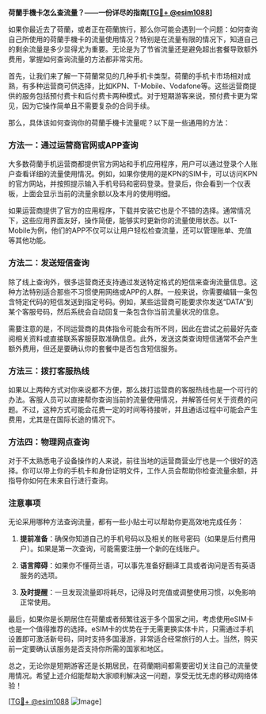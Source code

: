 **荷蘭手機卡怎么查流量？——一份详尽的指南[[TG💪+ @esim1088](https://t.me/s/esim1088)]**

如果你最近去了荷蘭，或者正在荷蘭旅行，那么你可能会遇到一个问题：如何查询自己所使用的荷蘭手機卡的流量使用情况？特别是在流量有限的情况下，知道自己的剩余流量是多少显得尤为重要。无论是为了节省流量还是避免超出套餐导致额外费用，掌握如何查询流量的方法都非常实用。

首先，让我们来了解一下荷蘭常见的几种手机卡类型。荷蘭的手机卡市场相对成熟，有多种运营商可供选择，比如KPN、T-Mobile、Vodafone等。这些运营商提供的服务包括预付费卡和后付费卡两种模式。对于短期游客来说，预付费卡更为常见，因为它操作简单且不需要复杂的合同手续。

那么，具体该如何查询你的荷蘭手機卡流量呢？以下是一些通用的方法：

### 方法一：通过运营商官网或APP查询

大多数荷蘭手机运营商都提供官方网站和手机应用程序，用户可以通过登录个人账户查看详细的流量使用情况。例如，如果你使用的是KPN的SIM卡，可以访问KPN的官方网站，并按照提示输入手机号码和密码登录。登录后，你会看到一个仪表板，上面会显示当前的流量余额以及本月的使用明细。

如果运营商提供了官方的应用程序，下载并安装它也是个不错的选择。通常情况下，这些应用界面友好，操作简便，能够实时更新你的流量使用状态。以T-Mobile为例，他们的APP不仅可以让用户轻松检查流量，还可以管理账单、充值等其他功能。

### 方法二：发送短信查询

除了线上查询外，很多运营商还支持通过发送特定格式的短信来查询流量信息。这种方法特别适合那些不习惯使用网络或APP的人群。一般来说，你需要编辑一条包含特定代码的短信发送到指定号码。例如，某些运营商可能要求你发送“DATA”到某个客服号码，然后系统会自动回复一条包含你当前流量状况的信息。

需要注意的是，不同运营商的具体指令可能会有所不同，因此在尝试之前最好先查阅相关资料或直接联系客服获取准确信息。此外，发送这类查询短信通常不会产生额外费用，但还是要确认你的套餐中是否包含短信服务。

### 方法三：拨打客服热线

如果以上两种方式对你来说都不方便，那么拨打运营商的客服热线也是一个可行的办法。客服人员可以直接帮你查询当前的流量使用情况，并解答任何关于资费的问题。不过，这种方式可能会花费一定的时间等待接听，并且通话过程中可能会产生费用，尤其是在国际长途的情况下。

### 方法四：物理网点查询

对于不太熟悉电子设备操作的人来说，前往当地的运营商营业厅也是一个很好的选择。你可以带上你的手机卡和身份证明文件，工作人员会帮助你检查流量余额，并指导你如何在未来自行进行查询。

### 注意事项

无论采用哪种方法查询流量，都有一些小贴士可以帮助你更高效地完成任务：

1. **提前准备**：确保你知道自己的手机号码以及相关的账号密码（如果是后付费用户）。如果是第一次查询，可能需要注册一个新的在线账户。
   
2. **语言障碍**：如果你不懂荷兰语，可以事先准备好翻译工具或者询问是否有英语服务的选项。

3. **及时提醒**：一旦发现流量即将耗尽，记得及时充值或调整使用习惯，以免影响正常使用。

最后，如果你是长期居住在荷蘭或者频繁往返于多个国家之间，考虑使用eSIM卡也是一个值得推荐的选择。eSIM卡的优势在于无需更换实体卡片，只需通过手机设置即可激活新号码，同时支持多国漫游，非常适合经常旅行的人士。当然，购买前一定要确认该服务是否支持你所需的国家和地区。

总之，无论你是短期游客还是长期居民，在荷蘭期间都需要密切关注自己的流量使用情况。希望上述介绍能帮助大家顺利解决这一问题，享受无忧无虑的移动网络体验！

[[TG💪+ @esim1088](https://t.me/s/esim1088) ![Image](https://i.postimg.cc/4NQfJmqS/Snipaste-2025-05-13-00-14-12.png)]